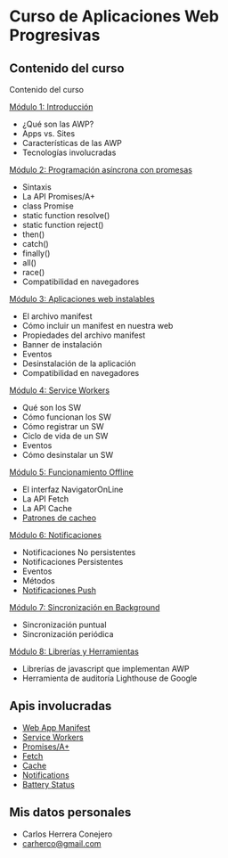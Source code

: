# Curso de Aplicaciones Web Progresivas

## Contenido del curso

Contenido del curso

[Módulo 1: Introducción](introduccion.md)
- ¿Qué son las AWP?
- Apps vs. Sites
- Características de las AWP
- Tecnologías involucradas

[Módulo 2: Programación asíncrona con promesas](api_promesas.md)
- Sintaxis
- La API Promises/A+
- class Promise
- static function resolve()
- static function reject()
- then()
- catch()
- finally()
- all()
- race()
- Compatibilidad en navegadores

[Módulo 3: Aplicaciones web instalables](manifest.md)
- El archivo manifest
- Cómo incluir un manifest en nuestra web
- Propiedades del archivo manifest
- Banner de instalación
- Eventos
- Desinstalación de la aplicación
- Compatibilidad en navegadores

[Módulo 4: Service Workers](service_workers.md)
- Qué son los SW
- Cómo funcionan los SW
- Cómo registrar un SW
- Ciclo de vida de un SW
- Eventos
- Cómo desinstalar un SW

[Módulo 5: Funcionamiento Offline](offline.md)
- El interfaz NavigatorOnLine
- La API Fetch
- La API Cache
- [Patrones de cacheo](patrones_cacheo.md)

[Módulo 6: Notificaciones](notificaciones.md)
- Notificaciones No persistentes
- Notificaciones Persistentes
- Eventos
- Métodos
- [Notificaciones Push](notificaciones_push.md)

[Módulo 7: Sincronización en Background](sync.md)
- Sincronización puntual
- Sincronización periódica

[Módulo 8: Librerías y Herramientas](auditoria.md)
- Librerías de javascript que implementan AWP
- Herramienta de auditoría Lighthouse de Google

## Apis involucradas

- [Web App Manifest](https://www.w3.org/TR/appmanifest/)
- [Service Workers](https://developer.mozilla.org/es/docs/Web/API/Service_Worker_API)
- [Promises/A+](https://github.com/carherco/curso-promesas)
- [Fetch](https://developer.mozilla.org/en-US/docs/Web/API/Fetch_API)
- [Cache](https://developer.mozilla.org/en-US/docs/Web/API/Cache)
- [Notifications](https://developer.mozilla.org/en-US/docs/Web/API/Notifications_API)
- [Battery Status](https://w3c.github.io/battery/)

## Mis datos personales

- Carlos Herrera Conejero
- carherco@gmail.com